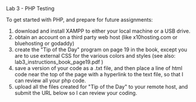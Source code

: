 Lab 3 - PHP Testing

To get started with PHP, and prepare for future assignments:
1. download and install XAMPP to either your local machine or a USB drive.
2. obtain an account on a third party web host (like x10hosting.com or bluehosting or godaddy)
3. create the "Tip of the Day" program on page 19 in the book, except you are to use external CSS for the various colors and styles (see also: lab3_instructions_book_page19.pdf )
4. save a version of your code as a .txt file, and then place a line of html code near the top of the page with a hyperlink to the text file, so that I can review all your php code.
5. upload all the files created for "Tip of the Day" to your remote host, and submit the URL below so I can review your coding.
